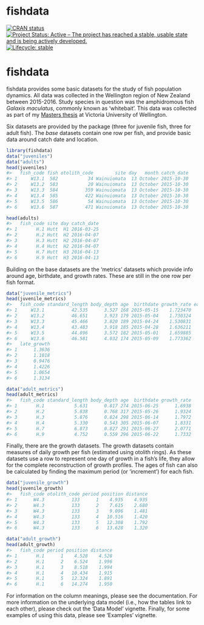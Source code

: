 
<!-- README.md is generated from README.Rmd. Please edit that file -->

# fishdata

<!-- badges: start -->

[![CRAN
status](https://www.r-pkg.org/badges/version/fishdata)](https://CRAN.R-project.org/package=fishdata)
[![Project Status: Active – The project has reached a stable, usable
state and is being actively
developed.](https://www.repostatus.org/badges/latest/active.svg)](https://www.repostatus.org/#active)
[![Lifecycle:
stable](https://img.shields.io/badge/lifecycle-stable-brightgreen.svg)](https://lifecycle.r-lib.org/articles/stages.html#stable)
<!-- badges: end -->

# fishdata

fishdata provides some basic datasets for the study of fish population
dynamics. All data was collected in the Wellington region of New Zealand
between 2015-2016. Study species in question was the amphidromous fish
*Galaxis maculatus*, commonly known as ‘whitebait’. This data was
collected as part of my [Masters
thesis](https://conorneilson.com/thesis/) at Victoria University of
Wellington.

Six datasets are provided by the package (three for juvenile fish, three
for adult fish). The *base* datasets contain one row per fish, and
provide basic data around catch date and location.

``` r
library(fishdata)
data("juveniles")
data("adults")
head(juveniles)
#>   fish_code fish otolith_code        site day   month catch_date
#> 1     W13.1  582           34 Wainuiomata  13 October 2015-10-30
#> 2     W13.2  583           20 Wainuiomata  13 October 2015-10-30
#> 3     W13.3  584          359 Wainuiomata  13 October 2015-10-30
#> 4     W13.4  585          422 Wainuiomata  13 October 2015-10-30
#> 5     W13.5  586           54 Wainuiomata  13 October 2015-10-30
#> 6     W13.6  587          471 Wainuiomata  13 October 2015-10-30
```

``` r
head(adults)
#>   fish_code site day catch_date
#> 1       H.1 Hutt  H1 2016-03-25
#> 2       H.2 Hutt  H2 2016-04-07
#> 3       H.3 Hutt  H2 2016-04-07
#> 4       H.4 Hutt  H2 2016-04-07
#> 5       H.7 Hutt  H3 2016-04-13
#> 6       H.9 Hutt  H3 2016-04-13
```

Building on the base datasets are the ‘metrics’ datasets which provide
info around age, birthdate, and growth rates. These are still in the one
row per fish format.

``` r
data("juvenile_metrics")
head(juvenile_metrics)
#>   fish_code standard_length body_depth age  birthdate growth_rate early_growth
#> 1     W13.1          42.535      3.527 168 2015-05-15    1.723470       3.1096
#> 2     W13.2          46.651      3.923 179 2015-05-04    1.730324       2.7884
#> 3     W13.3          45.466      3.820 189 2015-04-24    1.530831       2.0416
#> 4     W13.4          43.483      3.918 185 2015-04-28    1.636211       3.2546
#> 5     W13.5          44.896      3.572 182 2015-05-01    1.659885       1.9756
#> 6     W13.6          46.581      4.032 174 2015-05-09    1.773362       2.5970
#>   late_growth
#> 1      1.3636
#> 2      1.1018
#> 3      0.9476
#> 4      1.4226
#> 5      1.0654
#> 6      1.3134
```

``` r
data("adult_metrics")
head(adult_metrics)
#>   fish_code standard_length body_depth age  birthdate growth_rate
#> 1       H.1           5.631      0.817 274 2015-06-25      1.6938
#> 2       H.2           5.838      0.768 317 2015-05-26      1.9324
#> 3       H.3           5.876      0.824 298 2015-06-14      1.7972
#> 4       H.4           5.330      0.543 305 2015-06-07      1.8331
#> 5       H.7           6.873      0.827 291 2015-06-27      2.0771
#> 6       H.9           4.752      0.559 296 2015-06-22      1.7332
```

Finally, there are the growth datasets. The growth datasets contain
measures of daily growth per fish (estimated using otolith rings). As
these datasets use a row to represent one day of growth in a fish’s
life, they allow for the complete reconstruction of growth profiles. The
ages of fish can also be calculated by finding the maximum period (or
‘increment’) for each fish.

``` r
data("juvenile_growth")
head(juvenile_growth)
#>   fish_code otolith_code period position distance
#> 1      W4.3          133      1    4.935    4.935
#> 2      W4.3          133      2    7.615    2.680
#> 3      W4.3          133      3    9.096    1.481
#> 4      W4.3          133      4   10.516    1.420
#> 5      W4.3          133      5   12.308    1.792
#> 6      W4.3          133      6   13.628    1.320
```

``` r
data("adult_growth")
head(adult_growth)
#>   fish_code period position distance
#> 1       H.1      1    4.528    4.528
#> 2       H.1      2    6.524    1.996
#> 3       H.1      3    8.518    1.994
#> 4       H.1      4   10.434    1.915
#> 5       H.1      5   12.324    1.891
#> 6       H.1      6   14.274    1.950
```

For information on the column meanings, please see the documentation.
For more information on the underlying data model (i.e., how the tables
link to each other), please check out the ‘Data Model’ vignette.
Finally, for some examples of using this data, please see ‘Examples’
vignette.
